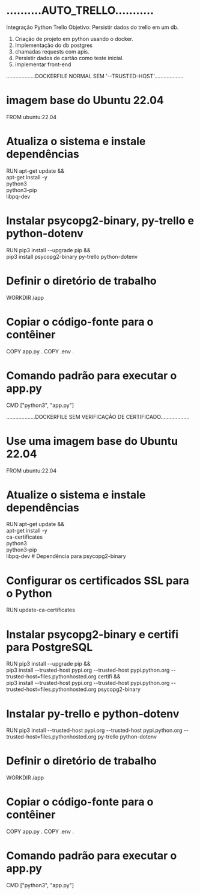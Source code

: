 # ..........AUTO_TRELLO...........
Integração Python Trello
Objetivo: Persistir dados do trello em um db.
  1. Criação de projeto em python usando o docker.
  2. Implementação do db postgres
  3. chamadas requests com apis.
  4. Persistir dados de cartão como teste inicial.
  5. implementar front-end

  ...................DOCKERFILE NORMAL SEM '--TRUSTED-HOST'...................

  # imagem base do Ubuntu 22.04
FROM ubuntu:22.04

# Atualiza o sistema e instale dependências
RUN apt-get update && \
    apt-get install -y \
    python3 \
    python3-pip \
    libpq-dev

# Instalar psycopg2-binary, py-trello e python-dotenv
RUN pip3 install --upgrade pip && \
    pip3 install psycopg2-binary py-trello python-dotenv

# Definir o diretório de trabalho
WORKDIR /app

# Copiar o código-fonte para o contêiner
COPY app.py .
COPY .env .

# Comando padrão para executar o app.py
CMD ["python3", "app.py"]


...................DOCKERFILE SEM VERIFICAÇÃO DE CERTIFICADO...................

# Use uma imagem base do Ubuntu 22.04
FROM ubuntu:22.04

# Atualize o sistema e instale dependências
RUN apt-get update && \
    apt-get install -y \
    ca-certificates \
    python3 \
    python3-pip \
    libpq-dev # Dependência para psycopg2-binary

# Configurar os certificados SSL para o Python
RUN update-ca-certificates

# Instalar psycopg2-binary e certifi para PostgreSQL
RUN pip3 install --upgrade pip && \
    pip3 install --trusted-host pypi.org --trusted-host pypi.python.org --trusted-host=files.pythonhosted.org certifi && \
    pip3 install --trusted-host pypi.org --trusted-host pypi.python.org --trusted-host=files.pythonhosted.org psycopg2-binary

# Instalar py-trello e python-dotenv
RUN pip3 install --trusted-host pypi.org --trusted-host pypi.python.org --trusted-host=files.pythonhosted.org py-trello python-dotenv

# Definir o diretório de trabalho
WORKDIR /app

# Copiar o código-fonte para o contêiner
COPY app.py .
COPY .env .

# Comando padrão para executar o app.py
CMD ["python3", "app.py"]
